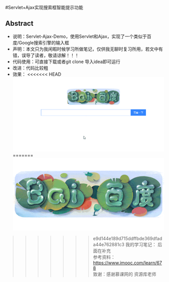 #Servlet+Ajax实现搜索框智能提示功能  
## Abstract  
- 说明：Servlet-Ajax-Demo，使用Servlet和Ajax，实现了一个类似于百度/Google搜索引擎的输入框
- 声明：本文只为我闲暇时候学习所做笔记，仅供我无聊时复习所用，若文中有错，误导了读者，敬请谅解！！！  
- 代码使用：可直接下载或者git clone 导入idea即可运行
- 改进：代码比较粗
- 效果：
<<<<<<< HEAD
![image](web/img/servlet+ajax+demo.gif)
=======
![image](web/img/logo.gif)
>>>>>>> e9d144e189d715ddffbde369dfada44e762881c3
我的学习笔记：
后面在补充  
参考资料：https://www.imooc.com/learn/678  
致谢：感谢慕课网的 资源库老师

